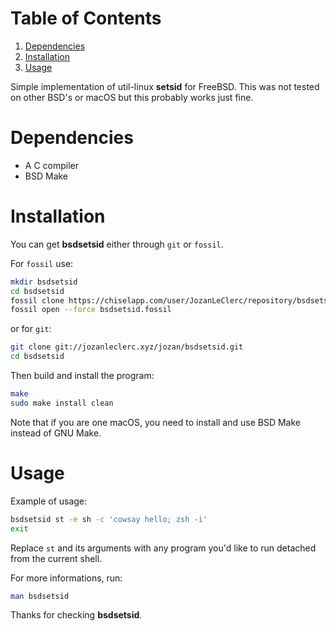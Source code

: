 
# Table of Contents

1.  [Dependencies](#orgfb13261)
2.  [Installation](#org4f42ed6)
3.  [Usage](#orgcad236a)

Simple implementation of util-linux **setsid** for FreeBSD. This was not tested
on other BSD's or macOS but this probably works just fine.


<a id="orgfb13261"></a>

# Dependencies

-   A C compiler
-   BSD Make


<a id="org4f42ed6"></a>

# Installation

You can get **bsdsetsid** either through `git` or `fossil`.

For `fossil` use:

```sh
mkdir bsdsetsid
cd bsdsetsid
fossil clone https://chiselapp.com/user/JozanLeClerc/repository/bsdsetsid bsdsetsid.fossil
fossil open --force bsdsetsid.fossil
```

or for `git`:

```sh
git clone git://jozanleclerc.xyz/jozan/bsdsetsid.git
cd bsdsetsid
```

Then build and install the program:

```sh
make
sudo make install clean
```

Note that if you are one macOS, you need to install and use BSD Make instead
of GNU Make.


<a id="orgcad236a"></a>

# Usage

Example of usage:

```sh
bsdsetsid st -e sh -c 'cowsay hello; zsh -i'
exit
```

Replace `st` and its arguments with any program you'd like to run detached
from the current shell.

For more informations, run:

```sh
man bsdsetsid
```

Thanks for checking **bsdsetsid**.

